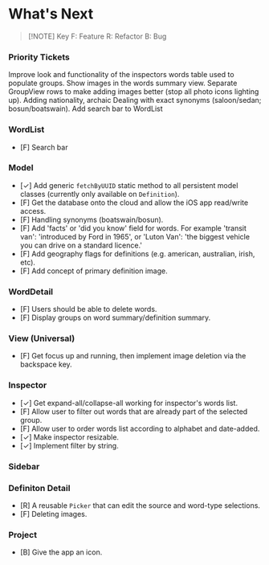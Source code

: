 # What's Next


> [!NOTE] Key
> F: Feature
> R: Refactor
> B: Bug

### Priority Tickets
Improve look and functionality of the inspectors words table used to populate groups.
Show images in the words summary view.
Separate GroupView rows to make adding images better (stop all photo icons lighting up).
Adding nationality, archaic
Dealing with exact synonyms (saloon/sedan; bosun/boatswain).
Add search bar to WordList


### WordList
- [F] Search bar

### Model
- [✓] Add generic `fetchByUUID` static method to all persistent model classes (currently only available on `Definition`).
- [F] Get the database onto the cloud and allow the iOS app read/write access.
- [F] Handling synonyms (boatswain/bosun).
- [F] Add 'facts' or 'did you know' field for words. For example 'transit van': 'introduced by Ford in 1965', or 'Luton Van': 'the biggest vehicle you can drive on a standard licence.'
- [F] Add geography flags for definitions (e.g. american, australian, irish, etc).
- [F] Add concept of primary definition image.

### WordDetail
- [F] Users should be able to delete words.
- [F] Display groups on word summary/definition summary.

### View (Universal)
- [F] Get focus up and running, then implement image deletion via the backspace key.

### Inspector
- [✓] Get expand-all/collapse-all working for inspector's words list.
- [F] Allow user to filter out words that are already part of the selected group.
- [F] Allow user to order words list according to alphabet and date-added.
- [✓] Make inspector resizable.
- [✓] Implement filter by string.

### Sidebar


### Definiton Detail
- [R] A reusable `Picker` that can edit the source and word-type selections.
- [F] Deleting images.

### Project
- [B] Give the app an icon.
